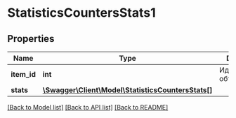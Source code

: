 # StatisticsCountersStats1

## Properties
Name | Type | Description | Notes
------------ | ------------- | ------------- | -------------
**item_id** | **int** | Идентификатор объявления | [optional] 
**stats** | [**\Swagger\Client\Model\StatisticsCountersStats[]**](StatisticsCountersStats.md) |  | [optional] 

[[Back to Model list]](../../README.md#documentation-for-models) [[Back to API list]](../../README.md#documentation-for-api-endpoints) [[Back to README]](../../README.md)

